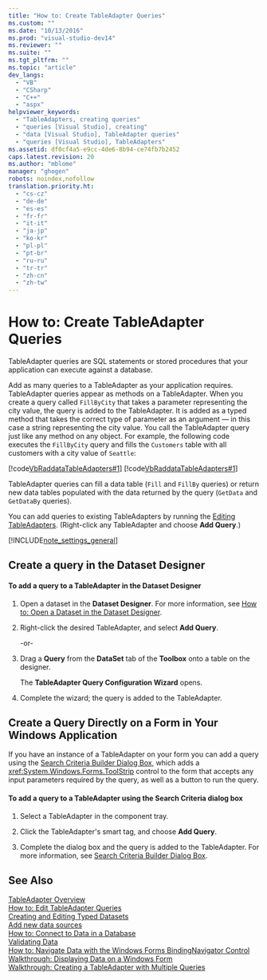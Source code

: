 ```yaml
---
title: "How to: Create TableAdapter Queries"
ms.custom: ""
ms.date: "10/13/2016"
ms.prod: "visual-studio-dev14"
ms.reviewer: ""
ms.suite: ""
ms.tgt_pltfrm: ""
ms.topic: "article"
dev_langs: 
  - "VB"
  - "CSharp"
  - "C++"
  - "aspx"
helpviewer_keywords: 
  - "TableAdapters, creating queries"
  - "queries [Visual Studio], creating"
  - "data [Visual Studio], TableAdapter queries"
  - "queries [Visual Studio], TableAdapters"
ms.assetid: df0cf4a5-e9cc-4de6-8b94-ce74fb7b2452
caps.latest.revision: 20
ms.author: "mblome"
manager: "ghogen"
robots: noindex,nofollow
translation.priority.ht: 
  - "cs-cz"
  - "de-de"
  - "es-es"
  - "fr-fr"
  - "it-it"
  - "ja-jp"
  - "ko-kr"
  - "pl-pl"
  - "pt-br"
  - "ru-ru"
  - "tr-tr"
  - "zh-cn"
  - "zh-tw"
---
```

# How to: Create TableAdapter Queries
TableAdapter queries are SQL statements or stored procedures that your application can execute against a database.  
  
 Add as many queries to a TableAdapter as your application requires. TableAdapter queries appear as methods on a TableAdapter. When you create a query called `FillByCity` that takes a parameter representing the city value, the query is added to the TableAdapter. It is added as a typed method that takes the correct type of parameter as an argument — in this case a string representing the city value. You call the TableAdapter query just like any method on any object. For example, the following code executes the `FillByCity` query and fills the `Customers` table with all customers with a city value of `Seattle`:  
  
 [!code[VbRaddataTableAdapters#1](../datatools/codesnippet/VisualBasic/how-to--create-tableadapter-queries_1.vb)]
[!code[VbRaddataTableAdapters#1](../datatools/codesnippet/CSharp/how-to--create-tableadapter-queries_1.cs)]  
  
 TableAdapter queries can fill a data table (`Fill` and `FillBy` queries) or return new data tables populated with the data returned by the query (`GetData` and `GetDataBy` queries).  
  
 You can add queries to existing TableAdapters by running the [Editing TableAdapters](../datatools/editing-tableadapters.md). (Right-click any TableAdapter and choose **Add Query**.)  
  
 [!INCLUDE[note_settings_general](../datatools/includes/note_settings_general_md.md)]  
  
## Create a query in the Dataset Designer  
  
#### To add a query to a TableAdapter in the Dataset Designer  
  
1.  Open a dataset in the **Dataset Designer**. For more information, see [How to: Open a Dataset in the Dataset Designer](../Topic/How%20to:%20Open%20a%20Dataset%20in%20the%20Dataset%20Designer.md).  
  
2.  Right-click the desired TableAdapter, and select **Add Query**.  
  
     -or-  
  
3.  Drag a **Query** from the **DataSet** tab of the **Toolbox** onto a table on the designer.  
  
     The **TableAdapter Query Configuration Wizard** opens.  
  
4.  Complete the wizard; the query is added to the TableAdapter.  
  
## Create a Query Directly on a Form in Your Windows Application  
 If you have an instance of a TableAdapter on your form you can add a query using the [Search Criteria Builder Dialog Box](../Topic/Search%20Criteria%20Builder%20Dialog%20Box.md), which adds a <xref:System.Windows.Forms.ToolStrip> control to the form that accepts any input parameters required by the query, as well as a button to run the query.  
  
#### To add a query to a TableAdapter using the Search Criteria dialog box  
  
1.  Select a TableAdapter in the component tray.  
  
2.  Click the TableAdapter's smart tag, and choose **Add Query**.  
  
3.  Complete the dialog box and the query is added to the TableAdapter. For more information, see [Search Criteria Builder Dialog Box](../Topic/Search%20Criteria%20Builder%20Dialog%20Box.md).  
  
## See Also  
 [TableAdapter Overview](../datatools/tableadapter-overview.md)   
 [How to: Edit TableAdapter Queries](../datatools/how-to--edit-tableadapter-queries.md)   
 [Creating and Editing Typed Datasets](../datatools/creating-and-editing-typed-datasets.md)   
 [Add new data sources](../datatools/add-new-data-sources.md)   
 [How to: Connect to Data in a Database](../datatools/how-to--connect-to-data-in-a-database.md)   
 [Validating Data](../Topic/Validating%20Data.md)   
 [How to: Navigate Data with the Windows Forms BindingNavigator Control](../Topic/How%20to:%20Navigate%20Data%20with%20the%20Windows%20Forms%20BindingNavigator%20Control.md)   
 [Walkthrough: Displaying Data on a Windows Form](../datatools/walkthrough--displaying-data-on-a-windows-form.md)   
 [Walkthrough: Creating a TableAdapter with Multiple Queries](../datatools/walkthrough--creating-a-tableadapter-with-multiple-queries.md)